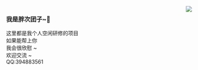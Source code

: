 
<img align="right" src="https://github-readme-stats.vercel.app/api?username=PantsuDango&show_icons=true&hide_title=true&theme=omni&&hide_border=true" />  

###  我是胖次团子~👋
这里都是我个人空闲研修的项目  
如果能帮上你  
我会很欣慰 ~   
欢迎交流 ~  
QQ:394883561  

<!--
**PantsuDango/PantsuDango** is a ✨ _special_ ✨ repository because its `README.md` (this file) appears on your GitHub profile.

Here are some ideas to get you started:

- 🔭 I’m currently working on ...
- 🌱 I’m currently learning ...
- 👯 I’m looking to collaborate on ...
- 🤔 I’m looking for help with ...
- 💬 Ask me about ...
- 📫 How to reach me: ...
- 😄 Pronouns: ...
- ⚡ Fun fact: ...
-->
